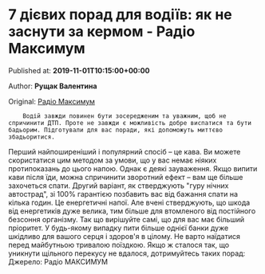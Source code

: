 
# 7 дієвих порад для водіїв: як не заснути за кермом - Радіо Максимум

Published at: **2019-11-01T10:15:00+00:00**

Author: **Рущак Валентина**

Original: [Радіо Максимум](https://maximum.fm/7-diyevih-porad-dlya-vodiyiv-yak-ne-zasnuti-za-kermom_n168824)


        Водій завжди повинен бути зосередженим та уважним, щоб не спричинити ДТП. Проте не завжди є можливість добре виспатися та бути бадьорим. Підготували для вас поради, які допоможуть миттєво збадьоритися.
      
Перший найпоширеніший і популярний спосіб – це кава. Ви можете скористатися цим методом за умови, що у вас немає ніяких протипоказань до цього напою. Однак є деякі зауваження. Якщо випити кави після їди, можна спричинити зворотний ефект – вам ще більше захочеться спати.
Другий варіант, як стверджують "гуру нічних автострад", зі 100% гарантією позбавить вас від бажання спати на кілька годин. Це енергетичні напої. Але вчені стверджують, що шкода від енергетиків дуже велика, тим більше для втомленого від постійного безсоння організму. Так що вирішуйте самі, що для вас має більший пріоритет. У будь-якому випадку пити більше однієї банки дуже шкідливо для вашого серця і здоров'я в цілому.
Не варто наїдатися перед майбутньою тривалою поїздкою. Якщо ж сталося так, що уникнути щільного перекусу не вдалося, дотримуйтесь таких порад:
Джерело: Радіо МАКСИМУМ
